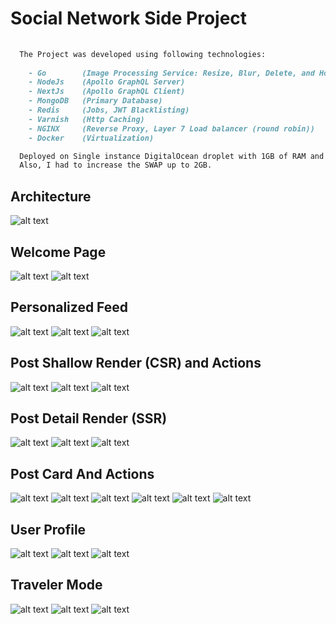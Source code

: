 
# Social Network Side Project

```md
  
  The Project was developed using following technologies:
    
    - Go        (Image Processing Service: Resize, Blur, Delete, and Host)
    - NodeJs    (Apollo GraphQL Server)
    - NextJs    (Apollo GraphQL Client)
    - MongoDB   (Primary Database)
    - Redis     (Jobs, JWT Blacklisting)
    - Varnish   (Http Caching)
    - NGINX     (Reverse Proxy, Layer 7 Load balancer (round robin))
    - Docker    (Virtualization)

  Deployed on Single instance DigitalOcean droplet with 1GB of RAM and 25GB storage,
  Also, I had to increase the SWAP up to 2GB.

```

## Architecture
![alt text](images/structure.png "Architecture")

## Welcome Page
![alt text](images/welcome_page.png "Welcome Auth")
![alt text](images/welcome_page_registration.png "Welcome Register")

## Personalized Feed
![alt text](images/feed.png "Feed")
![alt text](images/feed_01.png "Feed 2")
![alt text](images/dark_mode.png "Feed 3 Dark Mode")

## Post Shallow Render (CSR) and Actions
![alt text](images/post_shallow.png "Post Shallow")
![alt text](images/post_shallow_reply.png "Post Shallow Reply")
![alt text](images/post_shallow_replied.png "Post Shallow Replied")

## Post Detail Render (SSR)
![alt text](images/post_detail.png "Post detail")
![alt text](images/post_detail_comments.png "Post detail comments")
![alt text](images/post_detail_comments_pag.png "Post detail comments pag")

## Post Card And Actions
![alt text](images/post_card_1i.png "Post Card With one image")
![alt text](images/post_card_2i.png "Post Card With two image")
![alt text](images/post_card_3i.png "Post Card With three image")
![alt text](images/post_card_4i.png "Post Card With four image")
![alt text](images/post_card_actions_owner.png "Post Card With owner actions")
![alt text](images/post_card_actions_user.png "Post Card With user actions")


## User Profile
![alt text](images/active_user_profile.png "User Profile owner")
![alt text](images/user_profile.png "User Profile")
![alt text](images/user_profile_guest.png "User Profile Non Auth")

## Traveler Mode
![alt text](images/traveler_mode_feed.png "Traveler Mode Feed")
![alt text](images/traveler_mode_feed_selected_target.png "Traveler Mode Feed Selected Location")
![alt text](images/traveler_mode_ask_question.png "Traveler Mode Feed Ask Question About Location")

